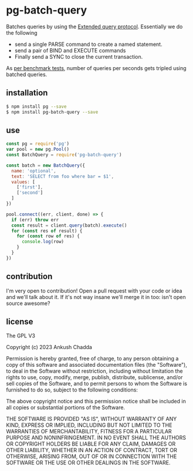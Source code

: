 # pg-batch-query

Batches queries by using the [Extended query protocol](https://www.postgresql.org/docs/current/protocol-flow.html#PROTOCOL-FLOW-EXT-QUERY).
Essentially we do the following
- send a single PARSE command to create a named statement.
- send a pair of BIND and EXECUTE commands
- Finally send a SYNC to close the current transaction.

As [per benchmark tests](./bench.ts), number of queries per seconds gets tripled using batched queries.

## installation

```bash
$ npm install pg --save
$ npm install pg-batch-query --save
```

## use

```js
const pg = require('pg')
var pool = new pg.Pool()
const BatchQuery = require('pg-batch-query')

const batch = new BatchQuery({
  name: 'optional',
  text: 'SELECT from foo where bar = $1',
  values: [
    ['first'],
    ['second']
  ]
})

pool.connect((err, client, done) => {
  if (err) throw err
  const result = client.query(batch).execute()
  for (const res of result) {
    for (const row of res) {
      console.log(row)
    }
  }
})
```

## contribution

I'm very open to contribution! Open a pull request with your code or idea and we'll talk about it. If it's not way insane we'll merge it in too: isn't open source awesome?

## license

The GPL V3

Copyright (c) 2023 Ankush Chadda

Permission is hereby granted, free of charge, to any person obtaining a copy
of this software and associated documentation files (the "Software"), to deal
in the Software without restriction, including without limitation the rights
to use, copy, modify, merge, publish, distribute, sublicense, and/or sell
copies of the Software, and to permit persons to whom the Software is
furnished to do so, subject to the following conditions:

The above copyright notice and this permission notice shall be included in
all copies or substantial portions of the Software.

THE SOFTWARE IS PROVIDED "AS IS", WITHOUT WARRANTY OF ANY KIND, EXPRESS OR
IMPLIED, INCLUDING BUT NOT LIMITED TO THE WARRANTIES OF MERCHANTABILITY,
FITNESS FOR A PARTICULAR PURPOSE AND NONINFRINGEMENT. IN NO EVENT SHALL THE
AUTHORS OR COPYRIGHT HOLDERS BE LIABLE FOR ANY CLAIM, DAMAGES OR OTHER
LIABILITY, WHETHER IN AN ACTION OF CONTRACT, TORT OR OTHERWISE, ARISING FROM,
OUT OF OR IN CONNECTION WITH THE SOFTWARE OR THE USE OR OTHER DEALINGS IN
THE SOFTWARE.
